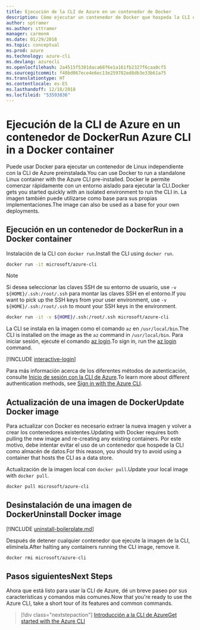 ```yaml
---
title: Ejecución de la CLI de Azure en un contenedor de Docker
description: Cómo ejecutar un contenedor de Docker que hospeda la CLI de Azure
author: sptramer
ms.author: sttramer
manager: carmonm
ms.date: 01/29/2018
ms.topic: conceptual
ms.prod: azure
ms.technology: azure-cli
ms.devlang: azurecli
ms.openlocfilehash: 2a4515f5301daca68f6e1a161fb2327f6caa0cf5
ms.sourcegitcommit: f40bd067ece4e6ec13e259782ed8db3e33b61a75
ms.translationtype: HT
ms.contentlocale: es-ES
ms.lasthandoff: 12/18/2018
ms.locfileid: "53593836"
---
```

# <a name="run-azure-cli-in-a-docker-container"></a><span data-ttu-id="672cb-103">Ejecución de la CLI de Azure en un contenedor de Docker</span><span class="sxs-lookup"><span data-stu-id="672cb-103">Run Azure CLI in a Docker container</span></span>

<span data-ttu-id="672cb-104">Puede usar Docker para ejecutar un contenedor de Linux independiente con la CLI de Azure preinstalada.</span><span class="sxs-lookup"><span data-stu-id="672cb-104">You can use Docker to run a standalone Linux container with the Azure CLI pre-installed.</span></span> <span data-ttu-id="672cb-105">Docker le permite comenzar rápidamente con un entorno aislado para ejecutar la CLI.</span><span class="sxs-lookup"><span data-stu-id="672cb-105">Docker gets you started quickly with an isolated environment to run the CLI in.</span></span> <span data-ttu-id="672cb-106">La imagen también puede utilizarse como base para sus propias implementaciones.</span><span class="sxs-lookup"><span data-stu-id="672cb-106">The image can also be used as a base for your own deployments.</span></span>

## <a name="run-in-a-docker-container"></a><span data-ttu-id="672cb-107">Ejecución en un contenedor de Docker</span><span class="sxs-lookup"><span data-stu-id="672cb-107">Run in a Docker container</span></span>

<span data-ttu-id="672cb-108">Instalación de la CLI con `docker run`.</span><span class="sxs-lookup"><span data-stu-id="672cb-108">Install the CLI using `docker run`.</span></span>

   ```bash
   docker run -it microsoft/azure-cli
   ```

> [!NOTE]
> <span data-ttu-id="672cb-109">Si desea seleccionar las claves SSH de su entorno de usuario, use `-v ${HOME}/.ssh:/root/.ssh` para montar las claves SSH en el entorno.</span><span class="sxs-lookup"><span data-stu-id="672cb-109">If you want to pick up the SSH keys from your user environment, use `-v ${HOME}/.ssh:/root/.ssh` to mount your SSH keys in the environment.</span></span>
>
> ```bash
> docker run -it -v ${HOME}/.ssh:/root/.ssh microsoft/azure-cli
> ```

<span data-ttu-id="672cb-110">La CLI se instala en la imagen como el comando `az` en `/usr/local/bin`.</span><span class="sxs-lookup"><span data-stu-id="672cb-110">The CLI is installed on the image as the `az` command in `/usr/local/bin`.</span></span> <span data-ttu-id="672cb-111">Para iniciar sesión, ejecute el comando [az login](/cli/azure/reference-index#az-login).</span><span class="sxs-lookup"><span data-stu-id="672cb-111">To sign in, run the [az login](/cli/azure/reference-index#az-login) command.</span></span>

[!INCLUDE [interactive-login](includes/interactive-login.md)]

<span data-ttu-id="672cb-112">Para más información acerca de los diferentes métodos de autenticación, consulte [Inicio de sesión con la CLI de Azure](authenticate-azure-cli.md).</span><span class="sxs-lookup"><span data-stu-id="672cb-112">To learn more about different authentication methods, see [Sign in with the Azure CLI](authenticate-azure-cli.md).</span></span>

## <a name="update-docker-image"></a><span data-ttu-id="672cb-113">Actualización de una imagen de Docker</span><span class="sxs-lookup"><span data-stu-id="672cb-113">Update Docker image</span></span>

<span data-ttu-id="672cb-114">Para actualizar con Docker es necesario extraer la nueva imagen y volver a crear los contenedores existentes.</span><span class="sxs-lookup"><span data-stu-id="672cb-114">Updating with Docker requires both pulling the new image and re-creating any existing containers.</span></span> <span data-ttu-id="672cb-115">Por este motivo, debe intentar evitar el uso de un contenedor que hospede la CLI como almacén de datos.</span><span class="sxs-lookup"><span data-stu-id="672cb-115">For this reason, you should try to avoid using a container that hosts the CLI as a data store.</span></span>

<span data-ttu-id="672cb-116">Actualización de la imagen local con `docker pull`.</span><span class="sxs-lookup"><span data-stu-id="672cb-116">Update your local image with `docker pull`.</span></span>

```bash
docker pull microsoft/azure-cli
```

## <a name="uninstall-docker-image"></a><span data-ttu-id="672cb-117">Desinstalación de una imagen de Docker</span><span class="sxs-lookup"><span data-stu-id="672cb-117">Uninstall Docker image</span></span>

[!INCLUDE [uninstall-boilerplate.md](includes/uninstall-boilerplate.md)]

<span data-ttu-id="672cb-118">Después de detener cualquier contenedor que ejecute la imagen de la CLI, elimínela.</span><span class="sxs-lookup"><span data-stu-id="672cb-118">After halting any containers running the CLI image, remove it.</span></span>

```bash
docker rmi microsoft/azure-cli
```

## <a name="next-steps"></a><span data-ttu-id="672cb-119">Pasos siguientes</span><span class="sxs-lookup"><span data-stu-id="672cb-119">Next Steps</span></span>

<span data-ttu-id="672cb-120">Ahora que está listo para usar la CLI de Azure, dé un breve paseo por sus características y comandos más comunes.</span><span class="sxs-lookup"><span data-stu-id="672cb-120">Now that you're ready to use the Azure CLI, take a short tour of its features and common commands.</span></span>

> [!div class="nextstepaction"]
> [<span data-ttu-id="672cb-121">Introducción a la CLI de Azure</span><span class="sxs-lookup"><span data-stu-id="672cb-121">Get started with the Azure CLI</span></span>](get-started-with-azure-cli.md)
